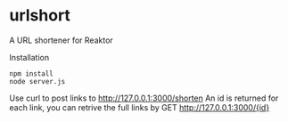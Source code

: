 # urlshort
A URL shortener for Reaktor

Installation

```
npm install
node server.js
```
Use curl to post links to http://127.0.0.1:3000/shorten
An id is returned for each link, you can retrive the full links by GET http://127.0.0.1:3000/{id}
